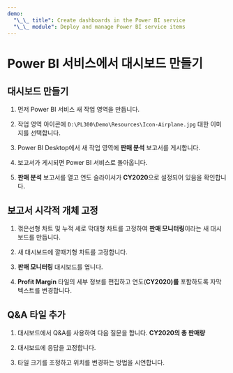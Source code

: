```yaml
---
demo:
  "\_\_ title": Create dashboards in the Power BI service
  "\_\_ module": Deploy and manage Power BI service items
---
```

# Power BI 서비스에서 대시보드 만들기

## 대시보드 만들기

1. 먼저 Power BI 서비스 새 작업 영역을 만듭니다.

1. 작업 영역 아이콘에 `D:\PL300\Demo\Resources\Icon-Airplane.jpg` 대한 이미지를 선택합니다.

1. Power BI Desktop에서 새 작업 영역에 **판매 분석** 보고서를 게시합니다.

1. 보고서가 게시되면 Power BI 서비스로 돌아옵니다.

1. **판매 분석** 보고서를 열고 연도 슬라이서가 **CY2020**으로 설정되어 있음을 확인합니다.

## 보고서 시각적 개체 고정

1. 꺾은선형 차트 및 누적 세로 막대형 차트를 고정하여 **판매 모니터링**이라는 새 대시보드를 만듭니다.

1. 새 대시보드에 깔때기형 차트를 고정합니다.

1. **판매 모니터링** 대시보드를 엽니다.

1. **Profit Margin** 타일의 세부 정보를 편집하고 연도(**CY2020)를** 포함하도록 자막 텍스트를 변경합니다.

## Q&A 타일 추가

1. 대시보드에서 Q&A를 사용하여 다음 질문을 합니다. **CY2020의 총 판매량**

1. 대시보드에 응답을 고정합니다.

1. 타일 크기를 조정하고 위치를 변경하는 방법을 시연합니다.
